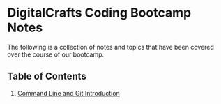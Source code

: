 # DigitalCrafts Coding Bootcamp Notes
The following is a collection of notes and topics that have been covered over the course of our bootcamp.

## Table of Contents
1. [Command Line and Git Introduction](/Users/anthonymeleah/DigitalCrafts/classes/command_line_organization)